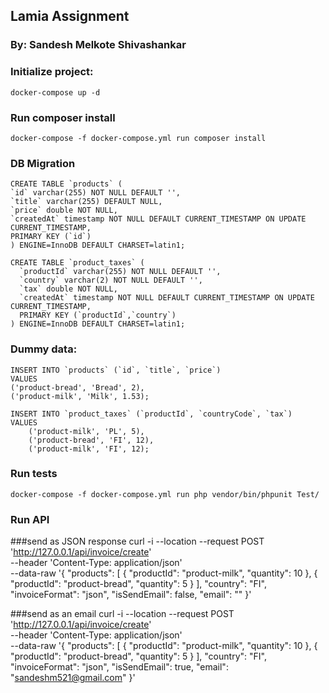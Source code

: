 ## Lamia Assignment

### By: Sandesh Melkote Shivashankar

### Initialize project:

    docker-compose up -d

### Run composer install

    docker-compose -f docker-compose.yml run composer install

### DB Migration

    CREATE TABLE `products` (
    `id` varchar(255) NOT NULL DEFAULT '',
    `title` varchar(255) DEFAULT NULL,
    `price` double NOT NULL,
    `createdAt` timestamp NOT NULL DEFAULT CURRENT_TIMESTAMP ON UPDATE CURRENT_TIMESTAMP,
    PRIMARY KEY (`id`)
    ) ENGINE=InnoDB DEFAULT CHARSET=latin1;

    CREATE TABLE `product_taxes` (    
      `productId` varchar(255) NOT NULL DEFAULT '',
      `country` varchar(2) NOT NULL DEFAULT '',
      `tax` double NOT NULL,
      `createdAt` timestamp NOT NULL DEFAULT CURRENT_TIMESTAMP ON UPDATE CURRENT_TIMESTAMP,
      PRIMARY KEY (`productId`,`country`)
    ) ENGINE=InnoDB DEFAULT CHARSET=latin1;

### Dummy data:

    INSERT INTO `products` (`id`, `title`, `price`)
    VALUES
    ('product-bread', 'Bread', 2),
    ('product-milk', 'Milk', 1.53);

    INSERT INTO `product_taxes` (`productId`, `countryCode`, `tax`)
    VALUES
    	('product-milk', 'PL', 5),
    	('product-bread', 'FI', 12),
    	('product-milk', 'FI', 12);

### Run tests

    docker-compose -f docker-compose.yml run php vendor/bin/phpunit Test/
   

### Run API

###send as JSON response
    curl -i --location --request POST 'http://127.0.0.1/api/invoice/create' \
    --header 'Content-Type: application/json' \
    --data-raw '{
    "products": [
        {
            "productId": "product-milk",
            "quantity": 10
        },
        {
            "productId": "product-bread",
            "quantity": 5
        }
    ],
    "country": "FI",
    "invoiceFormat": "json",
    "isSendEmail": false,
    "email": ""
    }'

###send as an email
    curl -i --location --request POST 'http://127.0.0.1/api/invoice/create' \
    --header 'Content-Type: application/json' \
    --data-raw '{
    "products": [
        {
            "productId": "product-milk",
            "quantity": 10
        },
        {
            "productId": "product-bread",
            "quantity": 5
        }
    ],
    "country": "FI",
    "invoiceFormat": "json",
    "isSendEmail": true,
    "email": "sandeshm521@gmail.com"
    }'